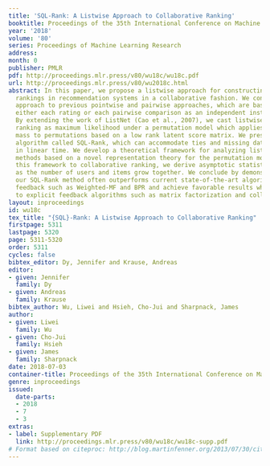 ```yaml
---
title: 'SQL-Rank: A Listwise Approach to Collaborative Ranking'
booktitle: Proceedings of the 35th International Conference on Machine Learning
year: '2018'
volume: '80'
series: Proceedings of Machine Learning Research
address: 
month: 0
publisher: PMLR
pdf: http://proceedings.mlr.press/v80/wu18c/wu18c.pdf
url: http://proceedings.mlr.press/v80/wu2018c.html
abstract: In this paper, we propose a listwise approach for constructing user-specific
  rankings in recommendation systems in a collaborative fashion. We contrast the listwise
  approach to previous pointwise and pairwise approaches, which are based on treating
  either each rating or each pairwise comparison as an independent instance respectively.
  By extending the work of ListNet (Cao et al., 2007), we cast listwise collaborative
  ranking as maximum likelihood under a permutation model which applies probability
  mass to permutations based on a low rank latent score matrix. We present a novel
  algorithm called SQL-Rank, which can accommodate ties and missing data and can run
  in linear time. We develop a theoretical framework for analyzing listwise ranking
  methods based on a novel representation theory for the permutation model. Applying
  this framework to collaborative ranking, we derive asymptotic statistical rates
  as the number of users and items grow together. We conclude by demonstrating that
  our SQL-Rank method often outperforms current state-of-the-art algorithms for implicit
  feedback such as Weighted-MF and BPR and achieve favorable results when compared
  to explicit feedback algorithms such as matrix factorization and collaborative ranking.
layout: inproceedings
id: wu18c
tex_title: "{SQL}-Rank: A Listwise Approach to Collaborative Ranking"
firstpage: 5311
lastpage: 5320
page: 5311-5320
order: 5311
cycles: false
bibtex_editor: Dy, Jennifer and Krause, Andreas
editor:
- given: Jennifer
  family: Dy
- given: Andreas
  family: Krause
bibtex_author: Wu, Liwei and Hsieh, Cho-Jui and Sharpnack, James
author:
- given: Liwei
  family: Wu
- given: Cho-Jui
  family: Hsieh
- given: James
  family: Sharpnack
date: 2018-07-03
container-title: Proceedings of the 35th International Conference on Machine Learning
genre: inproceedings
issued:
  date-parts:
  - 2018
  - 7
  - 3
extras:
- label: Supplementary PDF
  link: http://proceedings.mlr.press/v80/wu18c/wu18c-supp.pdf
# Format based on citeproc: http://blog.martinfenner.org/2013/07/30/citeproc-yaml-for-bibliographies/
---
```

